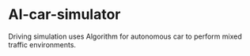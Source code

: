 # AI-car-simulator
Driving simulation uses Algorithm for autonomous car to perform mixed traffic environments.
